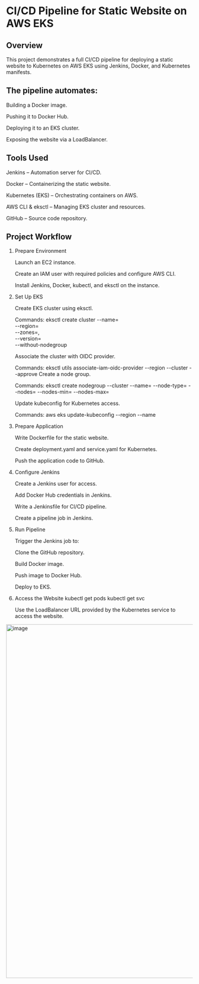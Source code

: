 # CI/CD Pipeline for Static Website on AWS EKS

## Overview

This project demonstrates a full CI/CD pipeline for deploying a static website to Kubernetes on AWS EKS using Jenkins, Docker, and Kubernetes manifests.

## The pipeline automates:

Building a Docker image.

Pushing it to Docker Hub.

Deploying it to an EKS cluster.

Exposing the website via a LoadBalancer.

## Tools Used

Jenkins – Automation server for CI/CD.

Docker – Containerizing the static website.

Kubernetes (EKS) – Orchestrating containers on AWS.

AWS CLI & eksctl – Managing EKS cluster and resources.

GitHub – Source code repository.

## Project Workflow
1. Prepare Environment

    Launch an EC2 instance.

    Create an IAM user with required policies and configure AWS CLI.

    Install Jenkins, Docker, kubectl, and eksctl on the instance.

2. Set Up EKS

    Create EKS cluster using eksctl.

   Commands:
                      eksctl create cluster --name=<cluster-name> \
                      --region=<region> \
                      --zones=<zone-1>,<zone-2> \
                      --version=<k8s-version> \
                      --without-nodegroup


    Associate the cluster with OIDC provider.

   Commands:
                           eksctl utils associate-iam-oidc-provider --region <region> --cluster <cluster-name> --approve
    Create a node group.

   Commands:
                          eksctl create nodegroup --cluster <cluster-name> --name=<nodegroup-name> --node-type=<instance-type> --nodes=<number-of-nodes> --nodes-min=<min-nodes> --nodes-max=<max-nodes>

    Update kubeconfig for Kubernetes access.

   Commands:
                     aws eks update-kubeconfig --region <your-region> --name <your-cluster-name>

4. Prepare Application

    Write Dockerfile for the static website.

    Create deployment.yaml and service.yaml for Kubernetes.

    Push the application code to GitHub.

5. Configure Jenkins

    Create a Jenkins user for access.

    Add Docker Hub credentials in Jenkins.

    Write a Jenkinsfile for CI/CD pipeline.

    Create a pipeline job in Jenkins.

6. Run Pipeline

    Trigger the Jenkins job to:

    Clone the GitHub repository.

    Build Docker image.

    Push image to Docker Hub.

    Deploy to EKS.

7. Access the Website
   kubectl get pods
   kubectl get svc <service-name>

    Use the LoadBalancer URL provided by the Kubernetes service to access the website.
<img width="1891" height="956" alt="image" src="https://github.com/user-attachments/assets/21acdc45-29e3-4609-b9ef-641760e35150" />

